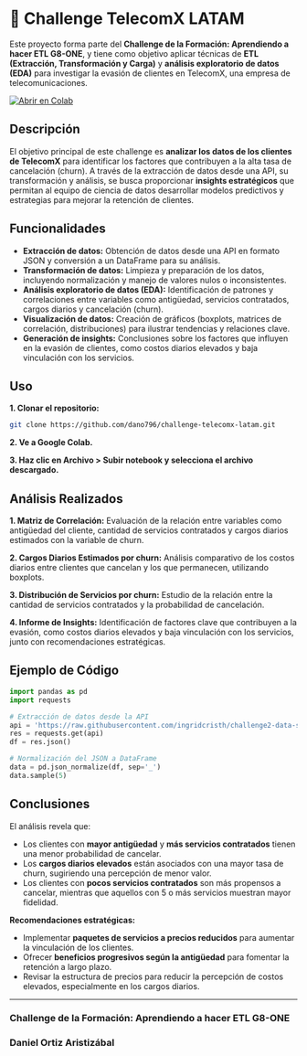 # 📡 Challenge TelecomX LATAM

Este proyecto forma parte del **Challenge de la Formación: Aprendiendo a hacer ETL G8-ONE**, y tiene como objetivo aplicar técnicas de **ETL (Extracción, Transformación y Carga)** y **análisis exploratorio de datos (EDA)** para investigar la evasión de clientes en TelecomX, una empresa de telecomunicaciones.

[![Abrir en Colab](https://colab.research.google.com/assets/colab-badge.svg)](https://colab.research.google.com/drive/1gE3WVbHdnjiO1dZfTdqc6uqGy7gNcrmz?usp=sharing)

## Descripción

El objetivo principal de este challenge es **analizar los datos de los clientes de TelecomX** para identificar los factores que contribuyen a la alta tasa de cancelación (churn). A través de la extracción de datos desde una API, su transformación y análisis, se busca proporcionar **insights estratégicos** que permitan al equipo de ciencia de datos desarrollar modelos predictivos y estrategias para mejorar la retención de clientes.

## Funcionalidades

- **Extracción de datos:** Obtención de datos desde una API en formato JSON y conversión a un DataFrame para su análisis.
- **Transformación de datos:** Limpieza y preparación de los datos, incluyendo normalización y manejo de valores nulos o inconsistentes.
- **Análisis exploratorio de datos (EDA):** Identificación de patrones y correlaciones entre variables como antigüedad, servicios contratados, cargos diarios y cancelación (churn).
- **Visualización de datos:** Creación de gráficos (boxplots, matrices de correlación, distribuciones) para ilustrar tendencias y relaciones clave.
- **Generación de insights:** Conclusiones sobre los factores que influyen en la evasión de clientes, como costos diarios elevados y baja vinculación con los servicios.

## Uso

**1. Clonar el repositorio:**

   ```bash
   git clone https://github.com/dano796/challenge-telecomx-latam.git
   ```

**2. Ve a Google Colab.**

**3. Haz clic en Archivo > Subir notebook y selecciona el archivo descargado.**

## Análisis Realizados

**1. Matriz de Correlación:** Evaluación de la relación entre variables como antigüedad del cliente, cantidad de servicios contratados y cargos diarios estimados con la variable de churn.

**2. Cargos Diarios Estimados por churn:** Análisis comparativo de los costos diarios entre clientes que cancelan y los que permanecen, utilizando boxplots.

**3. Distribución de Servicios por churn:** Estudio de la relación entre la cantidad de servicios contratados y la probabilidad de cancelación.

**4. Informe de Insights:** Identificación de factores clave que contribuyen a la evasión, como costos diarios elevados y baja vinculación con los servicios, junto con recomendaciones estratégicas.

## Ejemplo de Código

```python
import pandas as pd
import requests

# Extracción de datos desde la API
api = 'https://raw.githubusercontent.com/ingridcristh/challenge2-data-science-LATAM/refs/heads/main/TelecomX_Data.json'
res = requests.get(api)
df = res.json()

# Normalización del JSON a DataFrame
data = pd.json_normalize(df, sep='_')
data.sample(5)
```

## Conclusiones

El análisis revela que:
- Los clientes con **mayor antigüedad** y **más servicios contratados** tienen una menor probabilidad de cancelar.
- Los **cargos diarios elevados** están asociados con una mayor tasa de churn, sugiriendo una percepción de menor valor.
- Los clientes con **pocos servicios contratados** son más propensos a cancelar, mientras que aquellos con 5 o más servicios muestran mayor fidelidad.

**Recomendaciones estratégicas:**
- Implementar **paquetes de servicios a precios reducidos** para aumentar la vinculación de los clientes.
- Ofrecer **beneficios progresivos según la antigüedad** para fomentar la retención a largo plazo.
- Revisar la estructura de precios para reducir la percepción de costos elevados, especialmente en los cargos diarios.

---

### Challenge de la Formación: Aprendiendo a hacer ETL G8-ONE

### Daniel Ortiz Aristizábal
